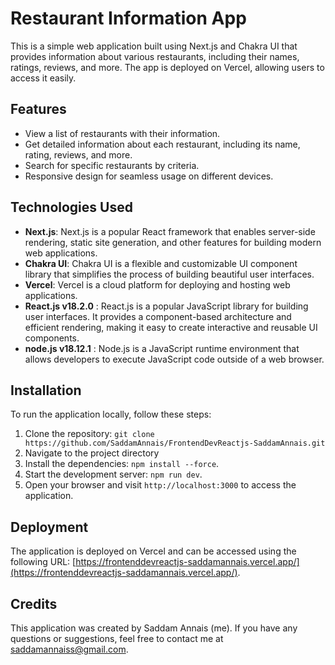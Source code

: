 # Restaurant Information App

This is a simple web application built using Next.js and Chakra UI that provides information about various restaurants, including their names, ratings, reviews, and more. The app is deployed on Vercel, allowing users to access it easily.

## Features

- View a list of restaurants with their information.
- Get detailed information about each restaurant, including its name, rating, reviews, and more.
- Search for specific restaurants by criteria.
- Responsive design for seamless usage on different devices.

## Technologies Used

- **Next.js**: Next.js is a popular React framework that enables server-side rendering, static site generation, and other features for building modern web applications.
- **Chakra UI**: Chakra UI is a flexible and customizable UI component library that simplifies the process of building beautiful user interfaces.
- **Vercel**: Vercel is a cloud platform for deploying and hosting web applications.
- **React.js v18.2.0** : React.js is a popular JavaScript library for building user interfaces. It provides a component-based architecture and efficient rendering, making it easy to create interactive and reusable UI components.
- **node.js v18.12.1** : Node.js is a JavaScript runtime environment that allows developers to execute JavaScript code outside of a web browser.

## Installation

To run the application locally, follow these steps:

1. Clone the repository: 
`git clone https://github.com/SaddamAnnais/FrontendDevReactjs-SaddamAnnais.git`
2. Navigate to the project directory
3. Install the dependencies: `npm install --force`.
4. Start the development server: `npm run dev`.
5. Open your browser and visit `http://localhost:3000` to access the application.

## Deployment

The application is deployed on Vercel and can be accessed using the following URL: [https://frontenddevreactjs-saddamannais.vercel.app/](https://frontenddevreactjs-saddamannais.vercel.app/).

## Credits

This application was created by Saddam Annais (me). If you have any questions or suggestions, feel free to contact me at saddamannaiss@gmail.com.
